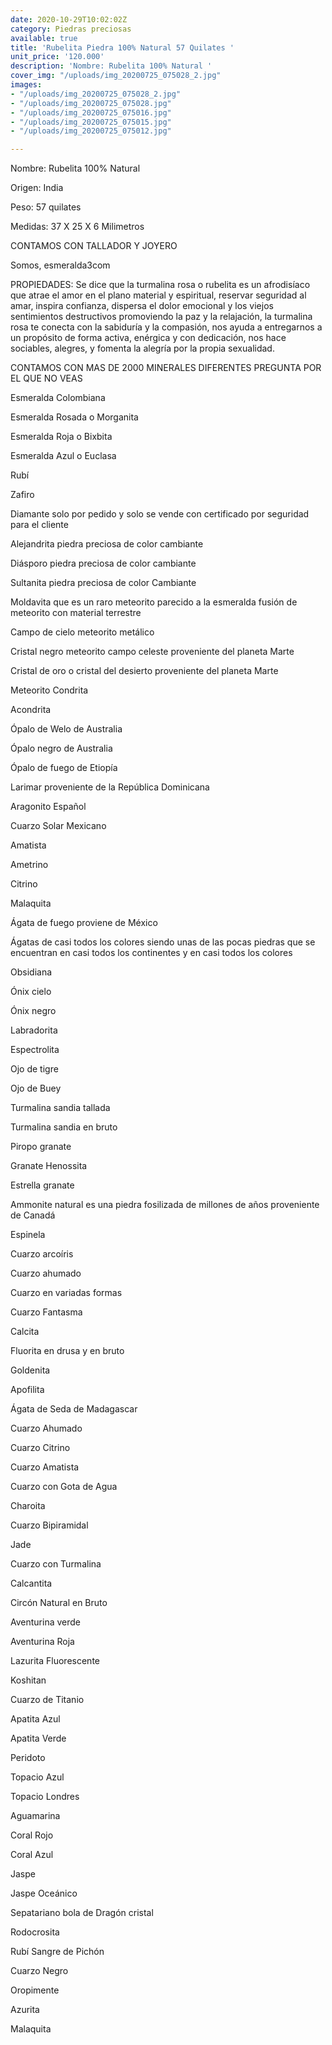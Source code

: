 ```yaml
---
date: 2020-10-29T10:02:02Z
category: Piedras preciosas
available: true
title: 'Rubelita Piedra 100% Natural 57 Quilates '
unit_price: '120.000'
description: 'Nombre: Rubelita 100% Natural '
cover_img: "/uploads/img_20200725_075028_2.jpg"
images:
- "/uploads/img_20200725_075028_2.jpg"
- "/uploads/img_20200725_075028.jpg"
- "/uploads/img_20200725_075016.jpg"
- "/uploads/img_20200725_075015.jpg"
- "/uploads/img_20200725_075012.jpg"

---
```

Nombre: Rubelita 100% Natural 

Origen: India 

Peso: 57 quilates

Medidas: 37 X 25 X 6 Milimetros

 CONTAMOS CON TALLADOR Y JOYERO 

Somos, esmeralda3com

PROPIEDADES: Se dice que la turmalina rosa o rubelita es un afrodisíaco que atrae el amor en el plano material y espiritual, reservar seguridad al amar, inspira confianza, dispersa el dolor emocional y los viejos sentimientos destructivos promoviendo la paz y la relajación, la turmalina rosa te conecta con la sabiduría y la compasión, nos ayuda a entregarnos a un propósito de forma activa, enérgica y con dedicación, nos hace sociables, alegres, y fomenta la alegría por la propia sexualidad.

CONTAMOS CON MAS DE 2000 MINERALES DIFERENTES PREGUNTA POR EL QUE NO VEAS

Esmeralda Colombiana 

Esmeralda Rosada o Morganita

Esmeralda Roja o Bixbita

Esmeralda Azul o Euclasa 

Rubí 

Zafiro 

Diamante solo por pedido y solo se vende con certificado por seguridad para el cliente

Alejandrita piedra preciosa de color cambiante 

Diásporo piedra preciosa de color cambiante 

Sultanita piedra preciosa de color Cambiante 

Moldavita que es un raro meteorito parecido a la esmeralda fusión de meteorito con material terrestre 

Campo de cielo meteorito metálico 

Cristal negro meteorito campo celeste proveniente del planeta Marte 

Cristal de oro o cristal del desierto proveniente del planeta Marte 

Meteorito Condrita 

Acondrita 

Ópalo de Welo de Australia 

Ópalo negro de Australia 

Ópalo de fuego de Etiopía 

Larimar proveniente de la República Dominicana 

Aragonito Español 

Cuarzo Solar Mexicano 

Amatista 

Ametrino 

Citrino 

Malaquita 

Ágata de fuego proviene de México 

Ágatas de casi todos los colores siendo unas de las pocas piedras que se encuentran en casi todos los continentes y en casi todos los colores 

Obsidiana 

Ónix cielo 

Ónix negro 

Labradorita 

Espectrolita

Ojo de tigre 

Ojo de Buey

Turmalina sandia tallada 

Turmalina sandia en bruto 

Piropo granate 

Granate Henossita

Estrella granate 

Ammonite natural es una piedra fosilizada de millones de años proveniente de Canadá 

Espinela 

Cuarzo arcoíris 

Cuarzo ahumado 

Cuarzo en variadas formas 

Cuarzo Fantasma 

Calcita 

Fluorita en drusa y en bruto 

Goldenita 

Apofilita 

Ágata de Seda de Madagascar 

Cuarzo Ahumado 

Cuarzo Citrino 

Cuarzo Amatista 

Cuarzo con Gota de Agua 

Charoita 

Cuarzo Bipiramidal 

Jade 

Cuarzo con Turmalina

Calcantita

Circón Natural en Bruto

Aventurina verde 

Aventurina Roja

Lazurita Fluorescente 

Koshitan

Cuarzo de Titanio

Apatita Azul 

Apatita Verde 

Peridoto

Topacio Azul 

Topacio Londres

Aguamarina 

Coral Rojo 

Coral Azul 

Jaspe 

Jaspe Oceánico 

Sepatariano bola de Dragón cristal 

Rodocrosita 

Rubí Sangre de Pichón 

Cuarzo Negro 

Oropimente 

Azurita 

Malaquita